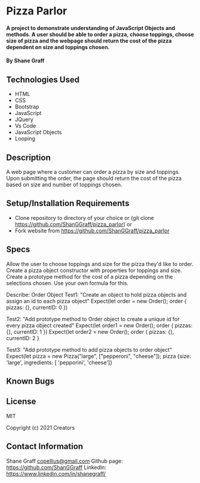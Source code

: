 # Pizza Parlor

#### A project to demonstrate understanding of JavaScript Objects and methods. A user should be able to order a pizza, choose toppings, choose size of pizza and the webpage should return the cost of the pizza dependent on size and toppings chosen.

#### By Shane Graff

## Technologies Used

* HTML
* CSS
* Bootstrap
* JavaScript
* JQuery
* Vs Code
* JavaScript Objects
* Looping

## Description
A web page where a customer can order a pizza by size and toppings. Upon submitting the order, the page should return the cost of the pizza based on size and number of toppings chosen.

## Setup/Installation Requirements

* Clone repository to directory of your choice or (git clone https://github.com/ShanGGraff/pizza_parlor) or
* Fork website from https://github.com/ShanGGraff/pizza_parlor

## Specs
Allow the user to choose toppings and size for the pizza they'd like to order.
Create a pizza object constructor with properties for toppings and size.
Create a prototype method for the cost of a pizza depending on the selections chosen. Use your own formula for this.

Describe: Order Object
Test1: "Create an object to hold pizza objects and assign an id to each pizza object"
Expect(let order = new Order(); order { pizzas: {}, currentID: 0 })
  
Test2: "Add prototype method to Order object to create a unique id for every pizza object created"
Expect(let order1 = new Order(); order { pizzas: {}, currentID: 1 })
Expect(let order2 = new Order(); order { pizzas: {}, currentID: 2 }

Test3: "Add prototype method to add pizza objects to order object"
Expect(let pizza = new Pizza("large", ["pepperoni", "cheese"]);  pizza {size: 'large', ingredients: [ 'pepporini', 'cheese']}

## Known Bugs


## License
MIT

Copyright (c) 2021 Creators 

## Contact Information
Shane Graff <copellius@gmail.com>
Github page: https://github.com/ShanGGraff
LinkedIn: https://www.linkedin.com/in/shanegraff/